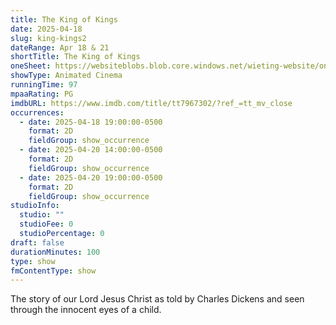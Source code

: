 ```yaml
---
title: The King of Kings
date: 2025-04-18
slug: king-kings2
dateRange: Apr 18 & 21
shortTitle: The King of Kings
oneSheet: https://websiteblobs.blob.core.windows.net/wieting-website/one-sheet/the-king-of-kings.png
showType: Animated Cinema
runningTime: 97
mpaaRating: PG
imdbURL: https://www.imdb.com/title/tt7967302/?ref_=tt_mv_close
occurrences:
  - date: 2025-04-18 19:00:00-0500
    format: 2D
    fieldGroup: show_occurrence
  - date: 2025-04-20 14:00:00-0500
    format: 2D
    fieldGroup: show_occurrence
  - date: 2025-04-20 19:00:00-0500
    format: 2D
    fieldGroup: show_occurrence
studioInfo:
  studio: ""
  studioFee: 0
  studioPercentage: 0
draft: false
durationMinutes: 100
type: show
fmContentType: show
---
```

The story of our Lord Jesus Christ as told by Charles Dickens and seen through the innocent eyes of a child.